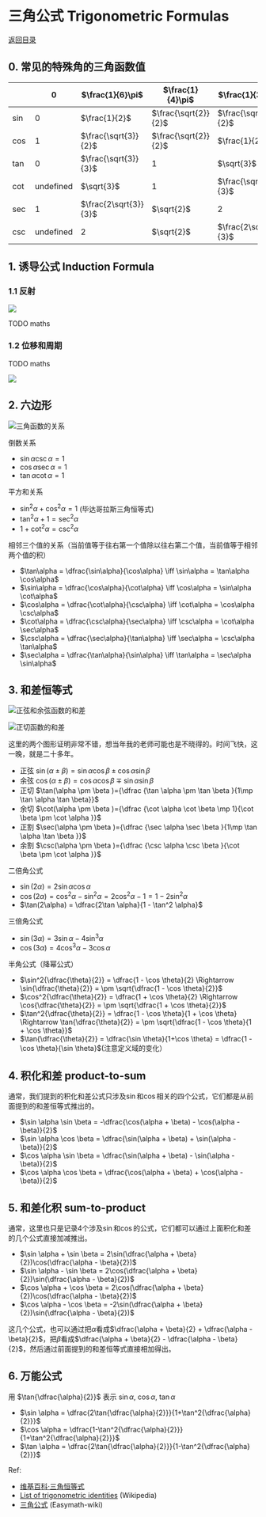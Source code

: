 <script>
MathJax = {
  tex: {
    inlineMath: [['$', '$'], ['\\(', '\\)']]
  }
};
</script>
<script id="MathJax-script" async
  src="https://cdn.jsdelivr.net/npm/mathjax@3/es5/tex-chtml.js">
</script>

# 三角公式 Trigonometric Formulas

[返回目录](index.md)

## 0. 常见的特殊角的三角函数值

|   | $0$ | $\frac{1}{6}\pi$ | $\frac{1}{4}\pi$ | $\frac{1}{3}\pi$ | $\frac{1}{2}\pi$ | $1\pi$ | $\frac{3}{2}\pi$ |
| --- | --- | --- | --- | --- | --- | --- | --- |
| $\sin$ | $0$ | $\frac{1}{2}$ | $\frac{\sqrt{2}}{2}$ | $\frac{\sqrt{3}}{2}$ | $1$ | $0$ | $-1$ |
| $\cos$ | $1$ | $\frac{\sqrt{3}}{2}$ | $\frac{\sqrt{2}}{2}$ | $\frac{1}{2}$ | $0$ | $-1$ | $0$ |
| $\tan$ | $0$ | $\frac{\sqrt{3}}{3}$ | $1$ | $\sqrt{3}$ | undefined | $0$ | undefined |
| $\cot$ | undefined | $\sqrt{3}$ | $1$ | $\frac{\sqrt{3}}{3}$ | $0$ | undefined | $0$ |
| $\sec$ | $1$ | $\frac{2\sqrt{3}}{3}$ | $\sqrt{2}$ | $2$ | undefined | $-1$ | undefined |
| $\csc$ | undefined | $2$ | $\sqrt{2}$ | $\frac{2\sqrt{3}}{3}$ | $1$ | undefined | $-1$ |

## 1. 诱导公式 Induction Formula

### 1.1 反射

![](images/Screenshot%202023-05-27%20162245.png)

TODO maths

### 1.2 位移和周期

TODO maths

![](images/Screenshot%202023-05-27%20162319.png)

## 2. 六边形

![三角函数的关系](images/triangle_function_relation.png)

倒数关系

* $\sin\alpha \csc\alpha = 1$
* $\cos\alpha \sec\alpha = 1$
* $\tan\alpha \cot\alpha = 1$

平方和关系

* $\sin^2\alpha + \cos^2\alpha = 1$ (毕达哥拉斯三角恒等式)
* $\tan^2\alpha + 1 = \sec^2\alpha$
* $1 + \cot^2\alpha = \csc^2\alpha$

相邻三个值的关系（当前值等于往右第一个值除以往右第二个值，当前值等于相邻两个值的积）

* $\tan\alpha = \dfrac{\sin\alpha}{\cos\alpha} \iff \sin\alpha = \tan\alpha \cos\alpha$
* $\sin\alpha = \dfrac{\cos\alpha}{\cot\alpha} \iff \cos\alpha = \sin\alpha \cot\alpha$
* $\cos\alpha = \dfrac{\cot\alpha}{\csc\alpha} \iff \cot\alpha = \cos\alpha \csc\alpha$
* $\cot\alpha = \dfrac{\csc\alpha}{\sec\alpha} \iff \csc\alpha = \cot\alpha \sec\alpha$
* $\csc\alpha = \dfrac{\sec\alpha}{\tan\alpha} \iff \sec\alpha = \csc\alpha \tan\alpha$
* $\sec\alpha = \dfrac{\tan\alpha}{\sin\alpha} \iff \tan\alpha = \sec\alpha \sin\alpha$

## 3. 和差恒等式

![正弦和余弦函数的和差](images/800px-AngleAdditionDiagramSine.svg.png)

![正切函数的和差](images/800px-AngleAdditionDiagramTangent.svg.png)

这里的两个图形证明非常不错，想当年我的老师可能也是不晓得的。时间飞快，这一晚，就是二十多年。

* 正弦 $\sin(\alpha \pm \beta )=\sin \alpha \cos \beta \pm \cos \alpha \sin \beta$
* 余弦 $\cos(\alpha \pm \beta )=\cos \alpha \cos \beta \mp \sin \alpha \sin \beta$
* 正切 $\tan(\alpha \pm \beta )={\dfrac  {\tan \alpha \pm \tan \beta }{1\mp \tan \alpha \tan \beta}}$
* 余切 $\cot(\alpha \pm \beta )={\dfrac  {\cot \alpha \cot \beta \mp 1}{\cot \beta \pm \cot \alpha }}$
* 正割 $\sec(\alpha \pm \beta )={\dfrac  {\sec \alpha \sec \beta }{1\mp \tan \alpha \tan \beta }}$
* 余割 $\csc(\alpha \pm \beta )={\dfrac  {\csc \alpha \csc \beta }{\cot \beta \pm \cot \alpha }}$

二倍角公式

* $\sin(2\alpha) = 2 \sin \alpha \cos \alpha$
* $\cos(2\alpha) = \cos^2 \alpha - \sin^2 \alpha = 2\cos^2 \alpha - 1 = 1 - 2\sin^2 \alpha$
* $\tan(2\alpha) = \dfrac{2\tan \alpha}{1 - \tan^2 \alpha}$

三倍角公式

* $\sin(3\alpha) = 3 \sin \alpha - 4 \sin^3 \alpha$
* $\cos(3\alpha) = 4 \cos^3 \alpha - 3 \cos \alpha$

半角公式（降幂公式）

* $\sin^2{\dfrac{\theta}{2}} = \dfrac{1 - \cos \theta}{2} \Rightarrow \sin{\dfrac{\theta}{2}} = \pm \sqrt{\dfrac{1 - \cos \theta}{2}}$
* $\cos^2{\dfrac{\theta}{2}} = \dfrac{1 + \cos \theta}{2} \Rightarrow \cos{\dfrac{\theta}{2}} = \pm \sqrt{\dfrac{1 + \cos \theta}{2}}$
* $\tan^2{\dfrac{\theta}{2}} = \dfrac{1 - \cos \theta}{1 + \cos \theta} \Rightarrow \tan{\dfrac{\theta}{2}} = \pm \sqrt{\dfrac{1 - \cos \theta}{1 + \cos \theta}}$
* $\tan{\dfrac{\theta}{2}} = \dfrac{\sin \theta}{1+\cos \theta} = \dfrac{1 - \cos \theta}{\sin \theta}$(注意定义域的变化）

## 4. 积化和差 product-to-sum

通常，我们提到的积化和差公式只涉及$\sin$和$\cos$相关的四个公式，它们都是从前面提到的和差恒等式推出的。

* $\sin \alpha \sin \beta = -\dfrac{\cos(\alpha + \beta) - \cos(\alpha - \beta)}{2}$
* $\sin \alpha \cos \beta = \dfrac{\sin(\alpha + \beta) + \sin(\alpha - \beta)}{2}$
* $\cos \alpha \sin \beta = \dfrac{\sin(\alpha + \beta) - \sin(\alpha - \beta)}{2}$
* $\cos \alpha \cos \beta = \dfrac{\cos(\alpha + \beta) + \cos(\alpha - \beta)}{2}$

## 5. 和差化积 sum-to-product

通常，这里也只是记录4个涉及$\sin$和$\cos$的公式，它们都可以通过上面积化和差的几个公式直接加减推出。

* $\sin \alpha + \sin \beta = 2\sin(\dfrac{\alpha + \beta}{2})\cos(\dfrac{\alpha - \beta}{2})$
* $\sin \alpha - \sin \beta = 2\cos(\dfrac{\alpha + \beta}{2})\sin(\dfrac{\alpha - \beta}{2})$
* $\cos \alpha + \cos \beta = 2\cos(\dfrac{\alpha + \beta}{2})\cos(\dfrac{\alpha - \beta}{2})$
* $\cos \alpha - \cos \beta = -2\sin(\dfrac{\alpha + \beta}{2})\sin(\dfrac{\alpha - \beta}{2})$

这几个公式，也可以通过把$\alpha$看成$\dfrac{\alpha + \beta}{2} + \dfrac{\alpha - \beta}{2}$，把$\beta$看成$\dfrac{\alpha + \beta}{2} - \dfrac{\alpha - \beta}{2}$，然后通过前面提到的和差恒等式直接相加得出。

## 6. 万能公式

用 $\tan{\dfrac{\alpha}{2}}$ 表示 $\sin \alpha$, $\cos \alpha$, $\tan \alpha$

* $\sin \alpha = \dfrac{2\tan{\dfrac{\alpha}{2}}}{1+\tan^2{\dfrac{\alpha}{2}}}$
* $\cos \alpha = \dfrac{1-\tan^2{\dfrac{\alpha}{2}}}{1+\tan^2{\dfrac{\alpha}{2}}}$
* $\tan \alpha = \dfrac{2\tan{\dfrac{\alpha}{2}}}{1-\tan^2{\dfrac{\alpha}{2}}}$

Ref: 
* [维基百科·三角恒等式](https://zh.wikipedia.org/wiki/%E4%B8%89%E8%A7%92%E6%81%92%E7%AD%89%E5%BC%8F)
* [List of trigonometric identities](https://en.wikipedia.org/wiki/List_of_trigonometric_identities) (Wikipedia)
* [三角公式](https://easymath-wiki.org/%E5%88%9D%E7%AD%89%E6%95%B0%E5%AD%A6/%E4%B8%89%E8%A7%92%E5%87%BD%E6%95%B0/02%E4%B8%89%E8%A7%92%E5%85%AC%E5%BC%8F/) (Easymath-wiki)